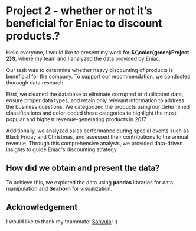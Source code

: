 # **Project 2 - whether or not it’s beneficial for Eniac to discount products.?**

Hello everyone, I would like to present my work for **${\color{green}Project 2}$**, where my team and I analyzed the data provided by Eniac. 

Our task was to determine whether heavy discounting of products is beneficial for the company. To support our recommendation, we conducted thorough data research.

First, we cleaned the database to eliminate corrupted or duplicated data, ensure proper data types, and retain only relevant information to address the business questions. 
We categorized the products using our determined classifications and color-coded these categories to highlight the most popular and highest revenue-generating products in 2017.

Additionally, we analyzed sales performance during special events such as Black Friday and Christmas, and assessed their contributions to the annual revenue. 
Through this comprehensive analysis, we provided data-driven insights to guide Eniac's discounting strategy.

## How did we obtain and present the data?
To achieve this, we explored the data using **pandas** libraries for data manipulation and **Seaborn** for visualization.

## Acknowledgement
I would like to thank my teammate: [Sanyuja](https://github.com/sanyujaa)! :)
